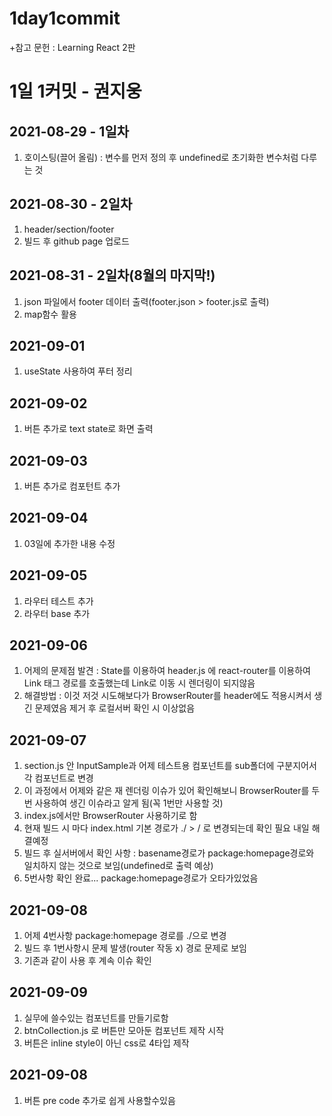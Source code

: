 # 1day1commit
+참고 문헌 : Learning React 2판
# 1일 1커밋 - 권지웅   
## 2021-08-29 - 1일차
1. 호이스팅(끌어 올림) : 변수를 먼저 정의 후 undefined로 초기화한 변수처럼 다루는 것   

## 2021-08-30 - 2일차
1. header/section/footer   
2. 빌드 후 github page 업로드

## 2021-08-31 - 2일차(8월의 마지막!)   
1. json 파일에서 footer 데이터 출력(footer.json > footer.js로 출력)
2. map함수 활용

## 2021-09-01
1. useState 사용하여 푸터 정리   

## 2021-09-02
1. 버튼 추가로 text state로 화면 출력

## 2021-09-03
1. 버튼 추가로 컴포턴트 추가

## 2021-09-04
1. 03일에 추가한 내용 수정

## 2021-09-05
1. 라우터 테스트 추가
2. 라우터 base 추가


## 2021-09-06
1. 어제의 문제점 발견 : State를 이용하여 header.js 에 react-router를 이용하여 Link 태그 경로를 호출했는데 Link로 이동 시 렌더링이 되지않음
2. 해결방법 : 이것 저것 시도해보다가 BrowserRouter를 header에도 적용시켜서 생긴 문제였음 제거 후 로컬서버 확인 시 이상없음   

## 2021-09-07
1. section.js 안 InputSample과 어제 테스트용 컴포넌트를 sub폴더에 구분지어서 각 컴포넌트로 변경
2. 이 과정에서 어제와 같은 재 렌더링 이슈가 있어 확인해보니 BrowserRouter를 두번 사용하여 생긴 이슈라고 알게 됨(꼭 1번만 사용할 것)
3. index.js에서만 BrowserRouter 사용하기로 함
4. 현재 빌드 시 마다 index.html 기본 경로가 ./ > / 로 변경되는데 확인 필요 내일 해결예정
5. 빌드 후 실서버에서 확인 사항 : basename경로가 package:homepage경로와 일치하지 않는 것으로 보임(undefined로 출력 예상)
6. 5번사항 확인 완료... package:homepage경로가 오타가있었음 

## 2021-09-08
1. 어제 4번사항 package:homepage 경로를 ./으로 변경
2. 빌드 후 1번사항시 문제 발생(router 작동 x) 경로 문제로 보임 
3. 기존과 같이 사용 후 계속 이슈 확인

## 2021-09-09
1. 실무에 쓸수있는 컴포넌트를 만들기로함
2. btnCollection.js 로 버튼만 모아둔 컴포넌트 제작 시작
3. 버튼은 inline style이 아닌 css로 4타입 제작

## 2021-09-08
1. 버튼 pre code 추가로 쉽게 사용할수있음